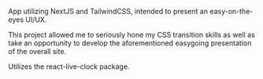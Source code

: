 App utilizing NextJS and TailwindCSS, intended to present an easy-on-the-eyes UI/UX.

This project allowed me to seriously hone my CSS transition skills as well as take an opportunity to develop the aforementioned easygoing presentation of the overall site.

Utilizes the react-live-clock package.
